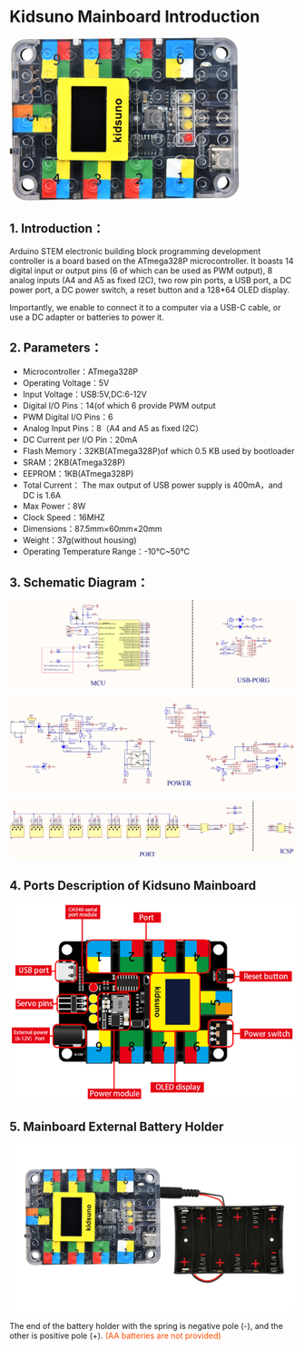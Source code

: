 # Kidsuno Mainboard Introduction

![Img](/media/Mainboard1.png)

## 1. Introduction：
Arduino STEM electronic building block programming development controller is a board based on the ATmega328P microcontroller. It boasts 14 digital input or output pins (6 of which can be used as PWM output), 8 analog inputs (A4 and A5 as fixed I2C), two row pin ports, a USB port, a DC power port, a DC power switch, a reset button and a 128*64 OLED display.

Importantly, we enable to connect it to a computer via a USB-C cable, or use a DC adapter or batteries to power it.

## 2. Parameters：
- Microcontroller：ATmega328P
- Operating Voltage：5V
- Input Voltage：USB:5V,DC:6-12V
- Digital I/O Pins：14(of which 6 provide PWM output
- PWM Digital I/O Pins：6
- Analog Input Pins：8（A4 and A5 as fixed I2C）
- DC Current per I/O Pin：20mA
- Flash Memory：32KB(ATmega328P)of which 0.5 KB used by bootloader
- SRAM：2KB(ATmega328P)
- EEPROM：1KB(ATmega328P)
- Total Current： The max output of USB power supply is 400mA，and DC is 1.6A
- Max Power：8W
- Clock Speed：16MHZ
- Dimensions：87.5mm×60mm×20mm
- Weight：37g(without housing)
- Operating Temperature Range：-10℃~50℃ 

## 3. Schematic Diagram：

![Img](/media/11.png)

![Img](/media/22.png)

![Img](/media/33.png)

## 4. Ports Description of Kidsuno Mainboard

![Img](./media/PortsDescription.png)

## 5. Mainboard External Battery Holder

![Img](./media/Mainboardexternalbatteryholder.png)

The end of the battery holder with the spring is negative pole (-), and the other is positive pole (+). <span style="color: rgb(255, 76, 0);">(AA batteries are not provided)</span>






